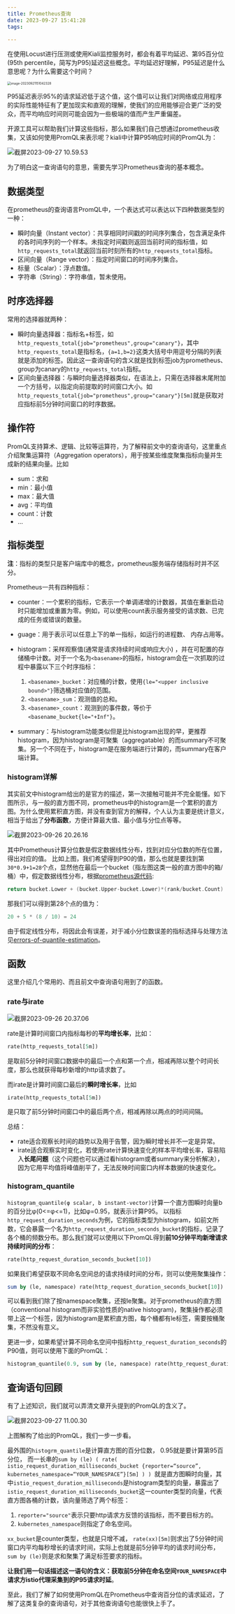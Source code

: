 ```yaml
---
title: Prometheus查询
date: 2023-09-27 15:41:28
tags:
  
---
```




在使用Locust进行压测或使用Kiali监控服务时，都会有着平均延迟、第95百分位(95th percentile，简写为P95)延迟这些概念。平均延迟好理解，P95延迟是什么意思呢？为什么需要这个时间？

<img src="https://oss.seineo.cn/images/202311112153400.png" alt="image-20230921151042328" style="zoom:50%;" />

P95延迟表示95%的请求延迟低于这个值，这个值可以让我们对网络或应用程序的实际性能特征有了更加现实和直观的理解，使我们的应用能够迎合更广泛的受众，而平均响应时间则可能会因为一些极端的值而产生严重偏差。

开源工具可以帮助我们计算这些指标，那么如果我们自己想通过prometheus收集，又该如何使用PromQL来表示呢？kiali中计算P95响应时间的PromQL为：

![截屏2023-09-27 10.59.53](https://oss.seineo.cn/images/202311112153423.png)

为了明白这一查询语句的意思，需要先学习Prometheus查询的基本概念。



## 数据类型

在prometheus的查询语言PromQL中，一个表达式可以表达以下四种数据类型的一种：

- 瞬时向量（Instant vector）：共享相同时间戳的时间序列集合，包含满足条件的各时间序列的一个样本。未指定时间戳则返回当前时间的指标值，如`http_requests_total`就返回当前时刻所有的`http_requests_total`指标。
- 区间向量（Range vector）：指定时间窗口的时间序列集合。
- 标量（Scalar）：浮点数值。
- 字符串（String）：字符串值，暂未使用。

## 时序选择器

常用的选择器就两种：

- 瞬时向量选择器：指标名+标签，如`http_requests_total{job="prometheus",group="canary"}`，其中`http_requests_total`是指标名，`{a=1,b=2}`这类大括号中用逗号分隔的列表就是添加的标签。因此这一查询语句的含义就是找到标签job为prometheus、group为canary的`http_requests_total`指标。
- 区间向量选择器：与瞬时向量选择器类似，在语法上，只需在选择器末尾附加一个方括号，以指定向前提取的时间窗口大小。如`http_requests_total{job="prometheus",group="canary"}[5m]`就是获取对应指标前5分钟时间窗口的时序数据。

## 操作符

PromQL支持算术、逻辑、比较等运算符，为了解释前文中的查询语句，这里重点介绍聚集运算符（Aggregation operators），用于按某些维度聚集指标向量并生成新的结果向量。比如

- sum：求和
- min：最小值
- max：最大值
- avg：平均值
- count：计数
- ...

## 指标类型

**注**：指标的类型只是客户端库中的概念，prometheus服务端存储指标时并不区分。

Prometheus一共有四种指标：

- counter：一个累积的指标，它表示一个单调递增的计数器，其值在重新启动时只能增加或重置为零。例如，可以使用count表示服务接受的请求数、已完成的任务或错误的数量。

- guage：用于表示可以任意上下的单一指标，如运行的进程数、 内存占用等。
- histogram：采样观察值(通常是请求持续时间或响应大小) ，并在可配置的存储桶中计数。对于一个名为`<basename>`的指标，histogram会在一次抓取的过程中暴露以下三个时序指标：
  1. `<basename>_bucket`：对应桶的计数，使用`{le="<upper inclusive bound>"}`筛选桶对应值的范围。
  2. `<basename>_sum`：观测值的总和。
  3. `<basename>_count`：观测到的事件数，等价于`<basename_bucket{le="+Inf"}`。
- summary：与histogram功能类似但是比histogram出现的早，更推荐histogram，因为histogram是可聚集（aggregatable）的而summary不可聚集。另一个不同在于，histogram是在服务端进行计算的，而summary在客户端计算。

### histogram详解

其实前文中histogram给出的是官方的描述，第一次接触可能并不完全能懂。如下图所示，与一般的直方图不同，prometheus中的histogram是一个累积的直方图。为什么使用累积直方图，并没有查到官方的解释，个人认为主要是统计意义，相当于给出了**分布函数**，方便计算最大值、最小值与分位点等等。

![截屏2023-09-26 20.26.16](https://oss.seineo.cn/images/202311112153444.png)

其中Prometheus计算分位数是假定数据线性分布，找到对应分位数的所在位置，得出对应的值。 比如上图，我们希望得到P90的值，那么也就是要找到第`30*0.9+1=28`个点，显然他在最后一个bucket（指左图这类一般的直方图中的箱/桶）中，假定数据线性分布，根据[prometheus源代码](https://github.com/prometheus/prometheus/blob/main/promql/quantile.go):

```go
return bucket.Lower + (bucket.Upper-bucket.Lower)*(rank/bucket.Count)
```

那我们可以得到第28个点的值为：

```go
20 + 5 * (8 / 10) = 24
```

由于假定线性分布，将因此会有误差，对于减小分位数误差的指标选择与处理方法见[errors-of-quantile-estimation](https://prometheus.io/docs/practices/histograms/#errors-of-quantile-estimation)。

## 函数

这里介绍几个常用的、而且前文中查询语句用到了的函数。

### rate与irate

![截屏2023-09-26 20.37.06](https://oss.seineo.cn/images/202311112153483.png)

rate是计算时间窗口内指标每秒的**平均增长率**，比如：

```sql
rate(http_requests_total[5m])
```

是取前5分钟时间窗口数据中的最后一个点和第一个点，相减再除以整个时间长度，那么也就获得每秒新增的http请求数了。

而irate是计算时间窗口最后的**瞬时增长率**，比如

```sql
irate(http_requests_total[5m])
```

是只取了前5分钟时间窗口中的最后两个点，相减再除以两点的时间间隔。

总结：

- rate适合观察长时间的趋势以及用于告警，因为瞬时增长并不一定是异常。
- irate适合观察实时变化，若使用rate计算快速变化的样本平均增长率，容易陷入**长尾问题**（这个问题也可以通过看histogram或者summary来分析解决），因为它用平均值将峰值削平了，无法反映时间窗口内样本数据的快速变化。

### histogram_quantile

`histogram_quantile(φ scalar, b instant-vector)`计算一个直方图瞬时向量b的百分比φ(0<=φ<=1)，比如φ=0.95，就表示计算P95。 以指标`http_request_duration_seconds`为例，它的指标类型为histogram，如前文所数，它会暴露一个名为`http_request_duration_seconds_bucket`的指标，记录了各个桶的频数分布。那么我们就可以使用以下PromQL得到**前10分钟平均新增请求持续时间的分布**：

```sql
rate(http_request_duration_seconds_bucket[10])
```

如果我们希望获取不同命名空间总的请求持续时间的分布，则可以使用聚集操作：

```sql
sum by (le, namespace) rate(http_request_duration_seconds_bucket[10])
```

可以看到我们除了按namespace聚集，还按le聚集。对于prometheus的直方图（conventional histogram而非实验性质的native histogram)，聚集操作都必须带上这一个标签，因为histogram是累积直方图，每个桶都有le标签，需要按桶聚集，不然没有意义。

更进一步，如果希望计算不同命名空间中指标`http_request_duration_seconds`的P90值，则可以使用下面的PromQL：

```sql
histogram_quantile(0.9, sum by (le, namespace) rate(http_request_duration_seconds_bucket[10]))
```



## 查询语句回顾

有了上述知识，我们就可以弄清文章开头提到的PromQL的含义了。

![截屏2023-09-27 11.00.30](https://oss.seineo.cn/images/202311112153522.png)

上图解构了给出的PromQL，我们一步一步看。

最外围的`histogrm_quantile`是计算直方图的百分位数， 0.95就是要计算第95百分位， 而一长串的`sum by (le) ( rate( istio_request_duration_milliseconds_bucket {reporter=“source”, kubernetes_namespace=“YOUR_NAMESPACE”}[5m] ) ) `就是直方图瞬时向量，其中`istio_request_duration_milliseconds`是histogram类型的向量，暴露出了`istio_request_duration_milliseconds_bucket`这一counter类型的向量，代表直方图各桶的计数，该向量筛选了两个标签：

1. `reporter="source"`表示只要http请求方反馈的该指标，而不要目标方的。
2. `kubernetes_namespace`则指定了命名空间。

`xx_bucket`是counter类型，也就是只增不减， `rate(xx)[5m]`则求出了5分钟时间窗口内平均每秒增长的请求时间，实际上也就是前5分钟平均的请求时间分布， `sum by (le)`则是求和聚集了满足标签要求的指标。

**让我们用一句话描述这一语句的含义：获取前5分钟在命名空间`YOUR_NAMESPACE`中请求方istio代理采集到的P95请求时延**。

至此，我们了解了如何使用PromQL在Prometheus中查询百分位的请求延迟，了解了这类复杂的查询语句，对于其他查询语句也能很快上手了。
